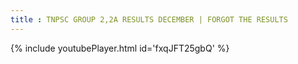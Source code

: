 ```yaml
---
title : TNPSC GROUP 2,2A RESULTS DECEMBER | FORGOT THE RESULTS
---
```






{% include youtubePlayer.html id='fxqJFT25gbQ' %}
